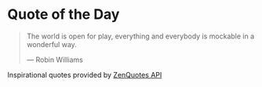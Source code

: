 # Quote of the Day

<!-- QUOTE_START -->
> The world is open for play, everything and everybody is mockable in a wonderful way.
>
> — Robin Williams

Inspirational quotes provided by <a href="https://zenquotes.io/" target="_blank">ZenQuotes API</a>
<!-- QUOTE_END -->